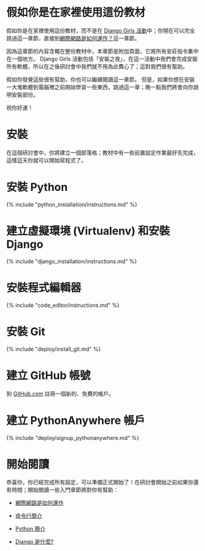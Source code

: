 # 假如你是在家裡使用這份教材

假如你是在家裡使用這份教材，而不是在 [Django Girls 活動](http://djangogirls.org/events/)中；你現在可以完全跳過這一章節，直接到[網際網路是如何運作？](../how_the_internet_works/README.md)這一章節。

因為這章節的內容含概在整份教材中，本章節是附加頁面，它將所有安莊指令集中在一個地方。 Django Girls 活動包括「安裝之夜」，在這一活動中我們會完成安裝所有軟體，所以在之後研討會中我們就不用為此費心了；這對我們很有幫助。

假如你發覺這些很有幫助，你也可以繼續閱讀這一章節。 但是，如果你想在安裝一大堆軟體到電腦裡之前開始學習一些東西，跳過這一章；晚一點我們將會向你說明安裝部份。

祝你好運！

# 安裝

在這個研討會中，你將建立一個部落格；教材中有一些前置設定作業最好先完成，這樣這天你就可以開始寫程式了。

# 安裝 Python

{% include "python_installation/instructions.md" %}

# 建立虛擬環境 (Virtualenv) 和安裝 Django

{% include "django_installation/instructions.md" %}

# 安裝程式編輯器

{% include "code_editor/instructions.md" %}

# 安裝 Git

{% include "deploy/install_git.md" %}

# 建立 GitHub 帳號

到 [GitHub.com](http://www.github.com) 註冊一個新的、免費的帳戶。

# 建立 PythonAnywhere 帳戶

{% include "deploy/signup_pythonanywhere.md" %}

# 開始閱讀

恭喜你，你已經完成所有設定，可以準備正式開始了！在研討會開始之前如果你還有時間；開始閱讀一些入門章節將對你有幫助：

  * [網際網路是如何運作](../how_the_internet_works/README.md)

  * [命令行簡介](../intro_to_command_line/README.md)

  * [Python 簡介](../intro_to_command_line/README.md)

  * [Django 是什麼?](../django/README.md)
